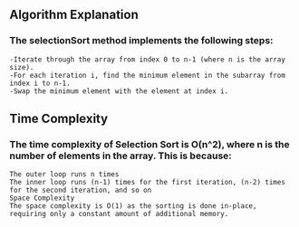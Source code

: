 ## Algorithm Explanation

### The selectionSort method implements the following steps:

    -Iterate through the array from index 0 to n-1 (where n is the array size).
    -For each iteration i, find the minimum element in the subarray from index i to n-1.
    -Swap the minimum element with the element at index i.

## Time Complexity

### The time complexity of Selection Sort is O(n^2), where n is the number of elements in the array. This is because:

    The outer loop runs n times
    The inner loop runs (n-1) times for the first iteration, (n-2) times for the second iteration, and so on
    Space Complexity
    The space complexity is O(1) as the sorting is done in-place, requiring only a constant amount of additional memory.